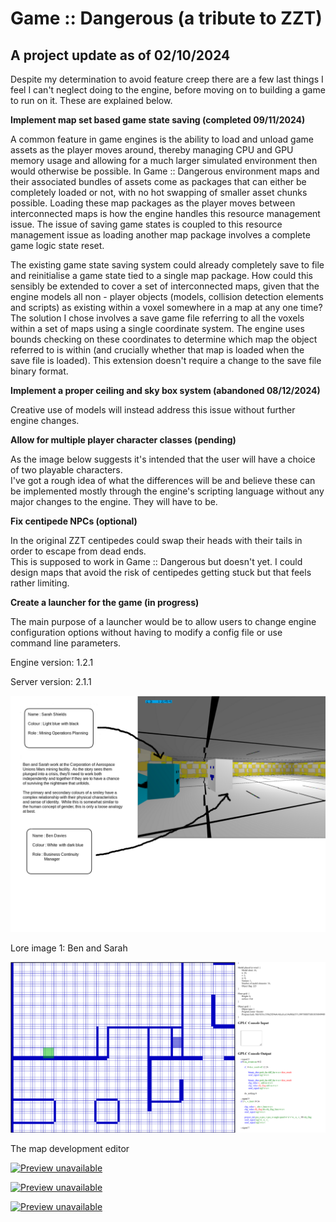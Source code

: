 # Game :: Dangerous (a tribute to ZZT)

## A project update as of 02/10/2024

Despite my determination to avoid feature creep there are a few last things I feel I can't neglect 
doing to the engine, before moving on to building a game to run on it.  These are explained below.

**Implement map set based game state saving (completed 09/11/2024)**

A common feature in game engines is the ability to load and unload game assets as the player moves 
around, thereby managing CPU and GPU memory usage and allowing for a much larger simulated environment 
then would otherwise be possible.  In Game :: Dangerous environment maps and their associated bundles of 
assets come as packages that can either be completely loaded or not, with no hot swapping of smaller 
asset chunks possible.  Loading these map packages as the player moves between interconnected maps is how 
the engine handles this resource management issue.  The issue of saving game states is coupled 
to this resource management issue as loading another map package involves a complete game logic state 
reset.

The existing game state saving system could already completely save to file and reinitialise a game state tied to 
a single map package. How could this sensibly be extended to cover a set of interconnected maps, given 
that the engine models all non - player objects (models, collision detection elements and scripts) as existing 
within a voxel somewhere in a map at any one time?  The solution I chose involves a save game file referring 
to all the voxels within a set of maps using a single coordinate system.  The engine uses bounds checking 
on these coordinates to determine which map the object referred to is within (and crucially whether 
that map is loaded when the save file is loaded).  This extension doesn't require a change to the save 
file binary format.

**Implement a proper ceiling and sky box system (abandoned 08/12/2024)**

Creative use of models will instead address this issue without further engine changes.

**Allow for multiple player character classes (pending)**

As the image below suggests it's intended that the user will have a choice of two playable characters.  
I've got a rough idea of what the differences will be and believe these can be implemented mostly through 
the engine's scripting language without any major changes to the engine.  They will have to be.

**Fix centipede NPCs (optional)**

In the original ZZT centipedes could swap their heads with their tails in order to escape from dead ends.  
This is supposed to work in Game :: Dangerous but doesn't yet.  I could design maps that avoid the 
risk of centipedes getting stuck but that feels rather limiting.

**Create a launcher for the game (in progress)**

The main purpose of a launcher would be to allow users to change engine configuration options without 
having to modify a config file or use command line parameters.

Engine version: 1.2.1

Server version: 2.1.1

![Lore image 1: Ben and Sarah](https://github.com/Mushy-pea/The-Perils-of-Gem-Mining/blob/master/images/Ben_and_Sarah.png)

Lore image 1: Ben and Sarah

![Map development editor](https://github.com/Mushy-pea/The-Perils-of-Gem-Mining/blob/master/images/Editor.png)

The map development editor

[![Preview unavailable](https://img.youtube.com/vi/wOSQ1cYoZXM/default.jpg)](https://youtu.be/wOSQ1cYoZXM)

[![Preview unavailable](https://img.youtube.com/vi/oHMakxQZjlk/default.jpg)](https://youtu.be/oHMakxQZjlk)

[![Preview unavailable](https://img.youtube.com/vi/4Y2er6WZ5qs/default.jpg)](https://youtu.be/4Y2er6WZ5qs)

